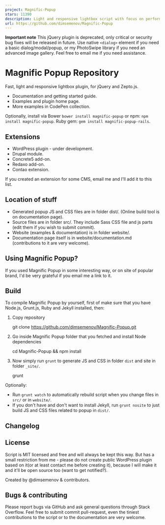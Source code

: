 ```yaml
---
project: Magnific-Popup
stars: 11390
description: Light and responsive lightbox script with focus on performance.
url: https://github.com/dimsemenov/Magnific-Popup
---
```


**Important note** This jQuery plugin is deprecated, only critical or security bug fixes will be released in future. Use native `<dialog>` element if you need a basic dialog/modal/popup, or my PhotoSwipe library if you need an advanced image gallery. Feel free to email me if you need assistance.

Magnific Popup Repository
=========================

Fast, light and responsive lightbox plugin, for jQuery and Zepto.js.

-   Documentation and getting started guide.
-   Examples and plugin home page.
-   More examples in CodePen collection.

Optionally, install via Bower `bower install magnific-popup` or npm: `npm install magnific-popup`. Ruby gem: `gem install magnific-popup-rails`.

Extensions
----------

-   WordPress plugin - under development.
-   Drupal module.
-   Concrete5 add-on.
-   Redaxo add-on.
-   Contao extension.

If you created an extension for some CMS, email me and I'll add it to this list.

Location of stuff
-----------------

-   Generated popup JS and CSS files are in folder dist/. (Online build tool is on documentation page).
-   Source files are in folder src/. They include Sass CSS file and js parts (edit them if you wish to submit commit).
-   Website (examples & documentation) is in folder website/.
-   Documentation page itself is in website/documentation.md (contributions to it are very welcome).

Using Magnific Popup?
---------------------

If you used Magnific Popup in some interesting way, or on site of popular brand, I'd be very grateful if you email me a link to it.

Build
-----

To compile Magnific Popup by yourself, first of make sure that you have Node.js, Grunt.js, Ruby and Jekyll installed, then:

1.  Copy repository
    
    git clone https://github.com/dimsemenov/Magnific-Popup.git
    
2.  Go inside Magnific Popup folder that you fetched and install Node dependencies
    
    cd Magnific-Popup && npm install
    
3.  Now simply run `grunt` to generate JS and CSS in folder `dist` and site in folder `_site/`.
    
    grunt
    

Optionally:

-   Run `grunt watch` to automatically rebuild script when you change files in `src/` or in `website/`.
-   If you don't have and don't want to install Jekyll, run `grunt nosite` to just build JS and CSS files related to popup in `dist/`.

Changelog
---------

License
-------

Script is MIT licensed and free and will always be kept this way. But has a small restriction from me - please do not create public WordPress plugin based on it(or at least contact me before creating it), because I will make it and it'll be open source too (want to get notified?).

Created by @dimsemenov & contributors.

Bugs & contributing
-------------------

Please report bugs via GitHub and ask general questions through Stack Overflow. Feel free to submit commit pull-request, even the tiniest contributions to the script or to the documentation are very welcome.
